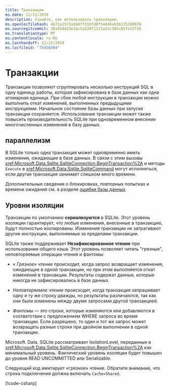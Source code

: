 ```yaml
---
title: Транзакции
ms.date: 12/13/2019
description: Узнайте, как использовать транзакции.
ms.openlocfilehash: 4b72a1573a560ffd1bfd0f54d46ab3b135280976
ms.sourcegitcommit: 30a558d23e3ac5a52071121a52c305c85fe15726
ms.translationtype: MT
ms.contentlocale: ru-RU
ms.lasthandoff: 12/25/2019
ms.locfileid: "75450384"
---
```

# <a name="transactions"></a>Транзакции

Транзакции позволяют сгруппировать несколько инструкций SQL в одну единицу работы, которая зафиксирована в базе данных как одна атомарная единица. При сбое любой инструкции в транзакции можно выполнить откат изменений, выполненных предыдущими инструкциями. Начальное состояние базы данных при запуске транзакции сохраняется. Использование транзакции может также повысить производительность SQLite при одновременном внесении многочисленных изменений в базу данных.

## <a name="concurrency"></a>параллелизм

В SQLite только одна транзакция может одновременно иметь изменения, ожидающие в базе данных. В связи с этим вызовы <xref:Microsoft.Data.Sqlite.SqliteConnection.BeginTransaction%2A> и методы `Execute` в <xref:Microsoft.Data.Sqlite.SqliteCommand> могут исполняться, если другая транзакция занимает слишком много времени.

Дополнительные сведения о блокировках, повторных попытках и времени ожидания см. в разделе [ошибки базы данных](database-errors.md).

## <a name="isolation-levels"></a>Уровни изоляции

Транзакции по умолчанию **сериализуются** в SQLite. Этот уровень изоляции гарантирует, что любые изменения, внесенные в транзакцию, будут полностью изолированы. Изменения транзакции не затрагивают другие инструкции, выполняемые за пределами транзакции.

SQLite также поддерживает **Незафиксированное чтение** при использовании общего кэша. Этот уровень позволяет читать "грязные", неповторяемые операции чтения и фантомы:

- « *Грязное» чтение* происходит, когда запрос возвращает изменения, ожидающие в одной транзакции, но при этом выполняется откат изменений в транзакции. Результаты содержат данные, которые никогда не зафиксировались в базе данных.

- *Неповторяемое чтение* происходит, когда транзакция запрашивает одну и ту же строку дважды, но результаты различаются, так как они были изменены между двумя запросами другой транзакцией.

- *Фантомы* — это строки, которые изменяются или добавляются в соответствии с предложением WHERE запроса во время транзакции. Если разрешено, то один и тот же запрос может возвращать разные строки при двойном выполнении в одной транзакции.

Microsoft. Data. SQLite рассматривает IsolationLevel, переданные в <xref:Microsoft.Data.Sqlite.SqliteConnection.BeginTransaction%2A> как минимальный уровень. Фактический уровень изоляции будет повышен до уровня READ UNCOMMITTED или Serializable.

Следующий код имитирует «грязное» чтение. Обратите внимание, что строка подключения должна включать `Cache=Shared`.

[!code-csharp[](../../../../samples/snippets/standard/data/sqlite/DirtyReadSample/Program.cs?name=snippet_DirtyRead)]
